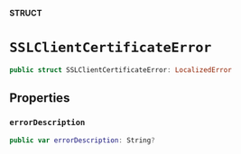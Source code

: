 **STRUCT**

# `SSLClientCertificateError`

```swift
public struct SSLClientCertificateError: LocalizedError
```

## Properties
### `errorDescription`

```swift
public var errorDescription: String?
```
